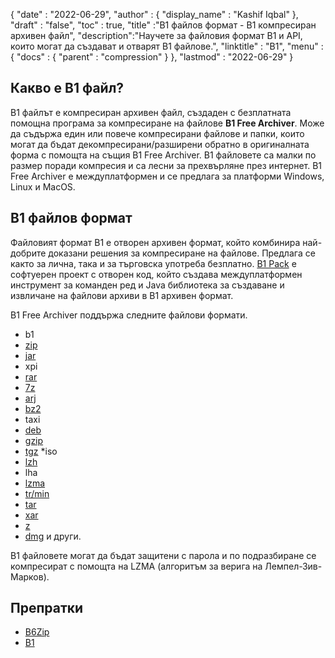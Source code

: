 {
  "date" : "2022-06-29",
  "author" : {
    "display_name" : "Kashif Iqbal"
},
  "draft" : "false",
  "toc" : true,
  "title" :"B1 файлов формат - B1 компресиран архивен файл",
  "description":"Научете за файловия формат B1 и API, които могат да създават и отварят B1 файлове.",
  "linktitle" : "B1",
  "menu" : {
    "docs" : {
      "parent" : "compression"
}
},
  "lastmod" : "2022-06-29"
}

## Какво е B1 файл?

B1 файлът е компресиран архивен файл, създаден с безплатната помощна програма за компресиране на файлове **B1 Free Archiver**. Може да съдържа един или повече компресирани файлове и папки, които могат да бъдат декомпресирани/разширени обратно в оригиналната форма с помощта на същия B1 Free Archiver. B1 файловете са малки по размер поради компресия и са лесни за прехвърляне през интернет. B1 Free Archiver е междуплатформен и се предлага за платформи Windows, Linux и MacOS.

## B1 файлов формат

Файловият формат B1 е отворен архивен формат, който комбинира най-добрите доказани решения за компресиране на файлове. Предлага се както за лична, така и за търговска употреба безплатно. [B1 Pack](https://github.com/b1-pack/b1-pack) е софтуерен проект с отворен код, който създава междуплатформен инструмент за команден ред и Java библиотека за създаване и извличане на файлови архиви в B1 архивен формат.

B1 Free Archiver поддържа следните файлови формати.

* b1
* [zip](/bg/compression/zip/)
* [jar](/bg/programming/jar/)
* xpi
* [rar](/bg/compression/rar/)
* [7z](/bg/compression/7z/)
* [arj](/bg/compression/arj/)
* [bz2](/bg/compression/bz2/)
* taxi
* [deb](/bg/compression/deb/)
* [gzip](/bg/compression/gzip/)
* [tgz](/bg/compression/tgz/)
*iso
* [lzh](/bg/compression/lzh/)
* lha
* [lzma](/bg/compression/lzma/)
* [tr/min](/bg/compression/bg/min/)
* [tar](/bg/compression/tar/)
* [xar](/bg/compression/xar/)
* [z](/bg/compression/z/)
* [dmg](/bg/compression/dmg/) и други.

B1 файловете могат да бъдат защитени с парола и по подразбиране се компресират с помощта на LZMA (алгоритъм за верига на Лемпел-Зив-Марков).

## Препратки

* [B6Zip](http://b6zip.com)
* [B1](https://b1.org/)


